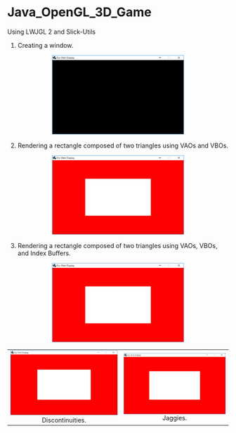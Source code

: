 # Java_OpenGL_3D_Game
Using LWJGL 2 and Slick-Utils

1. Creating a window.
<p align="center">
  <img width="300" src="https://github.com/georgebzhang/Java_OpenGL_3D_Game/blob/master/Readme_img/1.PNG">
</p>

2. Rendering a rectangle composed of two triangles using VAOs and VBOs.
<p align="center">
  <img width="300" src="https://github.com/georgebzhang/Java_OpenGL_3D_Game/blob/master/Readme_img/2.PNG">
</p>

3. Rendering a rectangle composed of two triangles using VAOs, VBOs, and Index Buffers.
<p align="center">
  <img width="300" src="https://github.com/georgebzhang/Java_OpenGL_3D_Game/blob/master/Readme_img/3.PNG">
</p>

<div align="middle">
  <table style="width=100%">
    <tr>
      <td>
        <img width="300" src="https://github.com/georgebzhang/Java_OpenGL_3D_Game/blob/master/Readme_img/3.PNG"/>
        <figcaption align="middle">Discontinuities.</figcaption>
      </td>
      <td>
        <img width="300" src="https://github.com/georgebzhang/Java_OpenGL_3D_Game/blob/master/Readme_img/3.PNG" align="middle"/>
        <figcaption align="middle">Jaggies.</figcaption>
      </td>
    </tr>
  </table>
</div>
